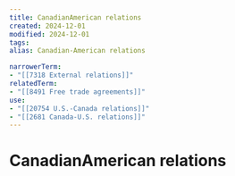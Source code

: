 ```yaml
---
title: CanadianAmerican relations
created: 2024-12-01
modified: 2024-12-01
tags: 
alias: Canadian-American relations

narrowerTerm:
- "[[7318 External relations]]"
relatedTerm:
- "[[8491 Free trade agreements]]"
use:
- "[[20754 U.S.-Canada relations]]"
- "[[2681 Canada-U.S. relations]]"
---
```

# CanadianAmerican relations
